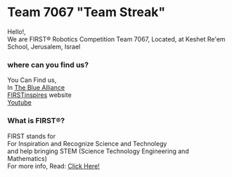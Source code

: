 # Team 7067 "Team Streak"
Hello!,
<br>
We are FIRST® Robotics Competition Team 7067, Located, at Keshet Re'em School, Jerusalem, Israel
<br>
### where can you find us?
You Can Find us,
<br>
In [The Blue Alliance](https://www.thebluealliance.com/team/7067)
<br>
[FIRSTinspires](https://frc-events.firstinspires.org/2023/team/7067) website
<br>
[Youtube](https://www.youtube.com/channel/UCU5_n9liSAxY9lipOwYap_Q)
<br>
### What is FIRST®?
FIRST stands for
<br>
For Inspiration and Recognize Science and Technolegy
<br>
and help bringing STEM (Science Technology Engineering and Mathematics)
<br>
For more info, Read: [Click Here!](https://en.wikipedia.org/wiki/For_Inspiration_and_Recognition_of_Science_and_Technology)

